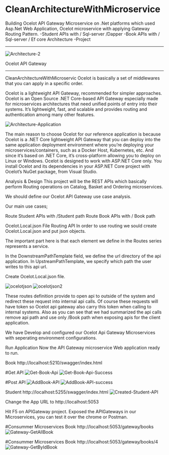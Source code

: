 # CleanArchitectureWithMicroservice
Building Ocelot API Gateway Microservice on .Net platforms which used Asp.Net Web Application, Ocelot microservice with applying Gateway Routing Pattern.
  -Student APIs with / Sql-server /Dapper
  -Book APIs with / Sql-server / Ef core
Architecture -Project
_______________________

![Architecture-2](https://github.com/HeritierMav-2023/CleanArchitectureWithMicroservice/assets/148790419/489164d8-21f2-4714-a5b2-8433eeb170b6)

Ocelot API Gateway
___________________________
CleanArchitectureWithMicroservic
Ocelot is basically a set of middlewares that you can apply in a specific order.

Ocelot is a lightweight API Gateway, recommended for simpler approaches. Ocelot is an Open Source .NET Core-based API Gateway especially made for microservices architectures that need unified points of entry into their systems. It’s lightweight, fast, and scalable and provides routing and authentication among many other features.

![Architecture-Application](https://github.com/HeritierMav-2023/CleanArchitectureWithMicroservice/assets/148790419/b337760f-ceeb-4d1d-b4a7-5e4a22b1c733)

The main reason to choose Ocelot for our reference application is because Ocelot is a .NET Core lightweight API Gateway that you can deploy into the same application deployment environment where you’re deploying your microservices/containers, such as a Docker Host, Kubernetes, etc. And since it’s based on .NET Core, it’s cross-platform allowing you to deploy on Linux or Windows.
Ocelot is designed to work with ASP.NET Core only. You install Ocelot and its dependencies in your ASP.NET Core project with Ocelot’s NuGet package, from Visual Studio.

Analysis & Design
This project will be the REST APIs which basically perform Routing operations on Catalog, Basket and Ordering microservices.

We should define our Ocelot API Gateway use case analysis.

Our main use cases;

Route Student APIs with /Student path
Route Book APIs with / Book path

Ocelot.Local.json File Routing API
In order to use routing we sould create Ocelot.Local.json and put json objects.

The important part here is that each element we define in the Routes series represents a service.

In the DownstreamPathTemplate field, we define the url directory of the api application. In UpstreamPathTemplate, we specify which path the user writes to this api url.

Create Ocelot.Local.json file.

![ocelotjson](https://github.com/HeritierMav-2023/CleanArchitectureWithMicroservice/assets/148790419/27aa89db-7e34-44ab-868d-13e0d1027108)
![ocelotjson2](https://github.com/HeritierMav-2023/CleanArchitectureWithMicroservice/assets/148790419/97503a9e-9f23-444d-8267-78cae68b0cce)

These routes definition provide to open api to outside of the system and redirect these request into internal api calls.
Of course these requests will have token so Ocelot api gateway also carry this token when calling to internal systems.
Also as you can see that we had summarized the api calls remove api path and use only /Book path when exposing apis for the client application.

We have Develop and configured our Ocelot Api Gateway Microservices with seperating environment configurations.

Run Application
Now the API Gateway microservice Web application ready to run.

Book
http://localhost:5210/swagger/index.html

#Get API
![Get-Book-Api](https://github.com/HeritierMav-2023/CleanArchitectureWithMicroservice/assets/148790419/74e51e98-4b1d-4bf7-a918-16ff1cc5b450)
![Get-Book-Api-Success](https://github.com/HeritierMav-2023/CleanArchitectureWithMicroservice/assets/148790419/ff85668f-ab3e-4957-8a5a-8b3cbbc1527e)

#Post API
![AddBook-API](https://github.com/HeritierMav-2023/CleanArchitectureWithMicroservice/assets/148790419/6e40af58-4c1b-42a7-a70b-5555afa199e6)
![AddBook-API-success](https://github.com/HeritierMav-2023/CleanArchitectureWithMicroservice/assets/148790419/acbcee75-1c5c-4eb5-a340-9f457226e635)

Student
http://localhost:5255/swagger/index.html
![Created-Student-API](https://github.com/HeritierMav-2023/CleanArchitectureWithMicroservice/assets/148790419/fa89800a-7077-4af8-8751-6447ce5ebf50)

Change the App URL to http://localhost:5053

Hit F5 on APIGateway project.
Exposed the APIGateways in our Microservices, you can test it over the chrome or Postman.

#Consummer Microservices Book http://localhost:5053/gateway/books
![Gateway-GetAllBook](https://github.com/HeritierMav-2023/CleanArchitectureWithMicroservice/assets/148790419/64139fbf-cd4f-4346-afad-826e3166573c)

#Consummer Microservices Book  http://localhost:5053/gateway/books/4
![Gateway-GetByIdBook](https://github.com/HeritierMav-2023/CleanArchitectureWithMicroservice/assets/148790419/299b7c6a-46eb-45fc-a3d3-54bf55c9fa79)



